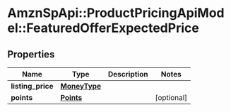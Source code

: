 # AmznSpApi::ProductPricingApiModel::FeaturedOfferExpectedPrice

## Properties
Name | Type | Description | Notes
------------ | ------------- | ------------- | -------------
**listing_price** | [**MoneyType**](MoneyType.md) |  | 
**points** | [**Points**](Points.md) |  | [optional] 

